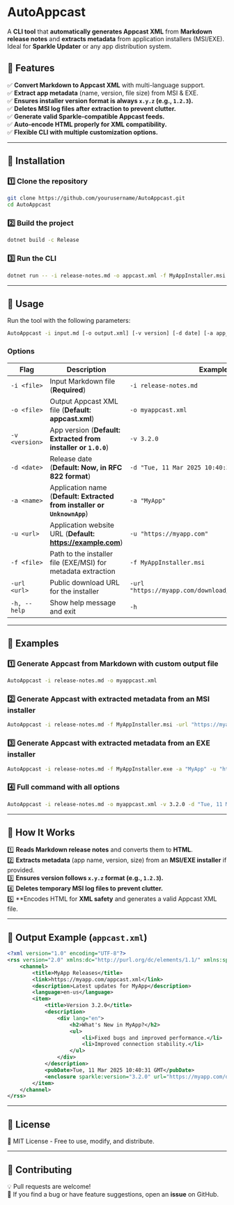 # AutoAppcast

A **CLI tool** that **automatically generates Appcast XML** from **Markdown release notes** and **extracts metadata** from application installers (MSI/EXE). Ideal for **Sparkle Updater** or any app distribution system.

## 🚀 Features
✅ **Convert Markdown to Appcast XML** with multi-language support.  
✅ **Extract app metadata** (name, version, file size) from MSI & EXE.  
✅ **Ensures installer version format is always `x.y.z` (e.g., `1.2.3`).**  
✅ **Deletes MSI log files after extraction to prevent clutter.**  
✅ **Generate valid Sparkle-compatible Appcast feeds.**  
✅ **Auto-encode HTML properly for XML compatibility.**  
✅ **Flexible CLI with multiple customization options.**  

---

## 📌 **Installation**
### **1️⃣ Clone the repository**
```sh
git clone https://github.com/yourusername/AutoAppcast.git
cd AutoAppcast
```

### **2️⃣ Build the project**
```sh
dotnet build -c Release
```

### **3️⃣ Run the CLI**
```sh
dotnet run -- -i release-notes.md -o appcast.xml -f MyAppInstaller.msi
```

---

## 📌 **Usage**
Run the tool with the following parameters:

```sh
AutoAppcast -i input.md [-o output.xml] [-v version] [-d date] [-a app_name] [-u app_url] [-f installer_file] [-url file_url]
```

### **Options**
| Flag | Description | Example |
|------|------------|---------|
| `-i <file>` | Input Markdown file (**Required**) | `-i release-notes.md` |
| `-o <file>` | Output Appcast XML file (**Default: appcast.xml**) | `-o myappcast.xml` |
| `-v <version>` | App version (**Default: Extracted from installer or `1.0.0`**) | `-v 3.2.0` |
| `-d <date>` | Release date (**Default: Now, in RFC 822 format**) | `-d "Tue, 11 Mar 2025 10:40:31 GMT"` |
| `-a <name>` | Application name (**Default: Extracted from installer or `UnknownApp`**) | `-a "MyApp"` |
| `-u <url>` | Application website URL (**Default: https://example.com**) | `-u "https://myapp.com"` |
| `-f <file>` | Path to the installer file (EXE/MSI) for metadata extraction | `-f MyAppInstaller.msi` |
| `-url <url>` | Public download URL for the installer | `-url "https://myapp.com/download/MyAppInstaller.msi"` |
| `-h, --help` | Show help message and exit | `-h` |

---

## 📌 **Examples**
### **1️⃣ Generate Appcast from Markdown with custom output file**
```sh
AutoAppcast -i release-notes.md -o myappcast.xml
```

### **2️⃣ Generate Appcast with extracted metadata from an MSI installer**
```sh
AutoAppcast -i release-notes.md -f MyAppInstaller.msi -url "https://myapp.com/download/MyAppInstaller.msi"
```

### **3️⃣ Generate Appcast with extracted metadata from an EXE installer**
```sh
AutoAppcast -i release-notes.md -f MyAppInstaller.exe -a "MyApp" -u "https://myapp.com"
```

### **4️⃣ Full command with all options**
```sh
AutoAppcast -i release-notes.md -o myappcast.xml -v 3.2.0 -d "Tue, 11 Mar 2025 10:40:31 GMT" -a "MyApp" -u "https://myapp.com" -f MyAppInstaller.exe -url "https://myapp.com/download/MyAppInstaller.exe"
```

---

## 📌 **How It Works**
1️⃣ **Reads Markdown release notes** and converts them to **HTML**.  
2️⃣ **Extracts metadata** (app name, version, size) from an **MSI/EXE installer** if provided.  
3️⃣ **Ensures version follows `x.y.z` format (e.g., `1.2.3`).**  
4️⃣ **Deletes temporary MSI log files to prevent clutter.**  
5️⃣ **Encodes HTML for **XML safety** and generates a valid Appcast XML file.  

---

## 📌 **Output Example (`appcast.xml`)**
```xml
<?xml version="1.0" encoding="UTF-8"?>
<rss version="2.0" xmlns:dc="http://purl.org/dc/elements/1.1/" xmlns:sparkle="http://www.andymatuschak.org/xml-namespaces/sparkle">
    <channel>
        <title>MyApp Releases</title>
        <link>https://myapp.com/appcast.xml</link>
        <description>Latest updates for MyApp</description>
        <language>en-us</language>
        <item>
            <title>Version 3.2.0</title>
            <description>
                <div lang="en">
                    <h2>What's New in MyApp?</h2>
                    <ul>
                        <li>Fixed bugs and improved performance.</li>
                        <li>Improved connection stability.</li>
                    </ul>
                </div>
            </description>
            <pubDate>Tue, 11 Mar 2025 10:40:31 GMT</pubDate>
            <enclosure sparkle:version="3.2.0" url="https://myapp.com/download/MyAppInstaller.exe" length="12345678" type="application/octet-stream"/>
        </item>
    </channel>
</rss>
```

---

## 📌 **License**
📜 MIT License - Free to use, modify, and distribute.

---

## 📌 **Contributing**
💡 Pull requests are welcome!  
📢 If you find a bug or have feature suggestions, open an **issue** on GitHub.  
